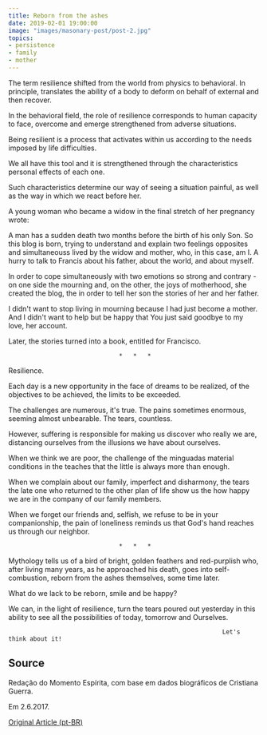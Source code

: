 ```yaml
---
title: Reborn from the ashes
date: 2019-02-01 19:00:00
image: "images/masonary-post/post-2.jpg"
topics: 
- persistence
- family
- mother
---
```


The term resilience shifted from the world from physics to behavioral. In
principle, translates the ability of a body to deform on behalf of
external and then recover.

In the behavioral field, the role of resilience corresponds to human capacity
to face, overcome and emerge strengthened from adverse situations.

Being resilient is a process that activates within us according to the
needs imposed by life difficulties.

We all have this tool and it is strengthened through the characteristics
personal effects of each one.

Such characteristics determine our way of seeing a situation
painful, as well as the way in which we react before her.

A young woman who became a widow in the final stretch of her pregnancy wrote:

A man has a sudden death two months before the birth of his only
Son. So this blog is born, trying to understand and explain two feelings
opposites and simultaneouss lived by the widow and mother, who, in this case, am I. A
hurry to talk to Francis about his father, about the world, and about myself.

In order to cope simultaneously with two emotions so strong and contrary -
on one side the mourning and, on the other, the joys of motherhood, she created the blog, the
in order to tell her son the stories of her and her father.

I didn't want to stop living in mourning because I had just become a mother. And
I didn't want to help but be happy that You just said goodbye to my love,
her account.

Later, the stories turned into a book, entitled for
Francisco.

                                   *   *   *

Resilience.

Each day is a new opportunity in the face of dreams to be realized, of the
objectives to be achieved, the limits to be exceeded.

The challenges are numerous, it's true. The pains sometimes enormous, seeming
almost unbearable. The tears, countless.

However, suffering is responsible for making us discover who really
we are, distancing ourselves from the illusions we have about ourselves.

When we think we are poor, the challenge of the minguadas material conditions in the
teaches that the little is always more than enough.

When we complain about our family, imperfect and disharmony, the tears
the late one who returned to the other plan of life show us the
how happy we are in the company of our family members.

When we forget our friends and, selfish, we refuse to be in your
companionship, the pain of loneliness reminds us that God's hand reaches us
through our neighbor.

                                   *   *   *

Mythology tells us of a bird of bright, golden feathers and
red-purplish who, after living many years, as he approached his death,
goes into self-combustion, reborn from the ashes themselves, some time later.

What do we lack to be reborn, smile and be happy?

We can, in the light of resilience, turn the tears poured out yesterday
in this ability to see all the possibilities of today, tomorrow and
Ourselves.

                                                                Let's think about it!

## Source
Redação do Momento Espírita, com base
em dados biográficos de Cristiana Guerra.

Em 2.6.2017.

[Original Article (pt-BR)](http://momento.com.br/pt/ler_texto.php?id=5120)
